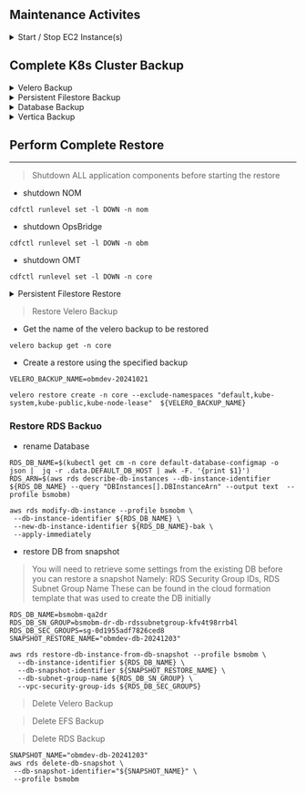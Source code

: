 
## Maintenance Activites

<details><summary>Start / Stop EC2 Instance(s)</summary>

### Stop EC2 Instance
> Stop Instance
```
aws ec2 stop-instances --instance-ids i-0c359c2ea1fcae2f2 --profile bsmobm  #DR Vertica MC
```
### Start EC2 Instance
> Start Instance
```
aws ec2 start-instances --instance-ids i-0c359c2ea1fcae2f2 --profile bsmobm  #DR Vertica MC
```
</details>


## Complete K8s Cluster Backup

<details><summary>Velero Backup</summary>

### Create K8s cluster backup using Velero
> Create Velero Backup
```
VELERO_TTL=8765h
VELERO_BACKUP_NAME=obmdev-20241203
velero backup create -n core \
 --ttl ${VELERO_TTL} \
 ${VELERO_BACKUP_NAME}

```

</details>
<details><summary>Persistent Filestore Backup</summary>

### Create Persistent Filestore backup - AWS EFS
- Environment specific settings
```
BACKUP_DAYS=90
BACKUP_VAULT=trtc-strong-encrypted-vault
BACKUP_ROLE=arn:aws:iam::222313454062:role/service-role/AWSBackupDefaultServiceRole
EFS_NAME="BSMOBM-DR-FS"
EFS_ARN=$(aws efs describe-file-systems --profile bsmobm --query "FileSystems[?Name=='${EFS_NAME}'].FileSystemArn" --output text) && echo $EFS_ARN
EFS_ID=$(aws efs describe-file-systems --profile bsmobm --query "FileSystems[?Name=='${EFS_NAME}'].FileSystemId" --output text) && echo $EFS_ID

```

> Create EFS Backup
```
aws backup start-backup-job --profile bsmobm \
 --backup-vault-name="${BACKUP_VAULT}" \
 --resource-arn="${EFS_ARN}" \
 --lifecycle="DeleteAfterDays=${BACKUP_DAYS}" \
 --iam-role-arn="${BACKUP_ROLE}"

```

</details>
<details><summary>Database Backup</summary>

### Create Database backup - AWS RDS
> Create RDS Backup
```
SNAPSHOT_NAME="obmdev-db-20241203"
RDS_DB_NAME=$(kubectl get cm -n core default-database-configmap -o json |  jq -r .data.DEFAULT_DB_HOST | awk -F. '{print $1}')

aws rds create-db-snapshot --profile bsmobm \
 --db-snapshot-identifier="${SNAPSHOT_NAME}" \
 --db-instance-identifier="${RDS_DB_NAME}"

```

</details>
<details><summary>Vertica Backup</summary>

### Create Vertica DB backup

> Create Vertica Backup  
*_On a Vertica DB Host as dbadmin_*  
```
 . /opt/vertica/share/vbr/configs/parameters.sh; 
 /opt/vertica/bin/vbr.py --task backup --config-file /opt/vertica/share/vbr/configs/conf_parameter.ini

```

 /opt/vertica/bin/vbr.py --task listbackup --config-file /opt/vertica/share/vbr/configs/conf_parameter.ini

</details>

## Perform Complete Restore  
---

> Shutdown ALL application components before starting the restore
- shutdown NOM
```
cdfctl runlevel set -l DOWN -n nom

```
- shutdown OpsBridge
```
cdfctl runlevel set -l DOWN -n obm

```
- shutdown OMT
```
cdfctl runlevel set -l DOWN -n core

```

<details><summary>Persistent Filestore Restore</summary>

### Restpre Persistent Filestore from backup - AWS EFS
- Environment specific settings  
```
EFS_NAME="BSMOBM-DR-FS"
EFS_ARN=$(aws efs describe-file-systems --profile bsmobm --query "FileSystems[?Name=='${EFS_NAME}'].FileSystemArn" --output text) && echo $EFS_ARN
EFS_ID=$(aws efs describe-file-systems --profile bsmobm --query "FileSystems[?Name=='${EFS_NAME}'].FileSystemId" --output text) && echo $EFS_ID
BACKUP_ROLE=arn:aws:iam::222313454062:role/service-role/AWSBackupDefaultServiceRole

```

- Get Recovery Points available for the restore
```
aws backup list-recovery-points-by-resource --resource-arn ${EFS_ARN} --profile bsmobm

```

- Set the EFS Recovery Point to the value you want to restore  
> - EFS_RP="arn:aws:backup:us-west-2:222313454062:recovery-point:daa17de3-e3b7-49c3-90ee-741e4eece12b"

```
aws backup start-restore-job \
 --recovery-point-arn "${EFS_RP}" \
 --iam-role-arn "${BACKUP_ROLE}" \
 --metadata "newFileSystem"="False","file-system-id"="${EFS_ID}","Encrypted"="False" \
 --profile bsmobm

```

</details>


> Restore Velero Backup
- Get the name of the velero backup to be restored
```
velero backup get -n core

```

- Create a restore using the specified backup
```
VELERO_BACKUP_NAME=obmdev-20241021

velero restore create -n core --exclude-namespaces "default,kube-system,kube-public,kube-node-lease"  ${VELERO_BACKUP_NAME}

```



### Restore RDS Backuo
- rename Database
```
RDS_DB_NAME=$(kubectl get cm -n core default-database-configmap -o json |  jq -r .data.DEFAULT_DB_HOST | awk -F. '{print $1}')
RDS_ARN=$(aws rds describe-db-instances --db-instance-identifier ${RDS_DB_NAME} --query "DBInstances[].DBInstanceArn" --output text  --profile bsmobm)

aws rds modify-db-instance --profile bsmobm \
 --db-instance-identifier ${RDS_DB_NAME} \
 --new-db-instance-identifier ${RDS_DB_NAME}-bak \
 --apply-immediately

```

- restore DB from snapshot
> You will need to retrieve some settings from the existing DB before you can restore a snapshot
> Namely:  RDS Security Group IDs, RDS Subnet Group Name
> These can be found in the cloud formation template that was used to create the DB initially  
```
RDS_DB_NAME=bsmobm-qa2dr
RDS_DB_SN_GROUP=bsmobm-dr-db-rdssubnetgroup-kfv4t98rrb4l
RDS_DB_SEC_GROUPS=sg-0d1955adf7826ced8
SNAPSHOT_RESTORE_NAME="obmdev-db-20241203"

aws rds restore-db-instance-from-db-snapshot --profile bsmobm \
  --db-instance-identifier ${RDS_DB_NAME} \
  --db-snapshot-identifier ${SNAPSHOT_RESTORE_NAME} \
  --db-subnet-group-name ${RDS_DB_SN_GROUP} \
  --vpc-security-group-ids ${RDS_DB_SEC_GROUPS}

```





> Delete Velero Backup

> Delete EFS Backup

> Delete RDS Backup
```
SNAPSHOT_NAME="obmdev-db-20241203"
aws rds delete-db-snapshot \
 --db-snapshot-identifier="${SNAPSHOT_NAME}" \
 --profile bsmobm

```
